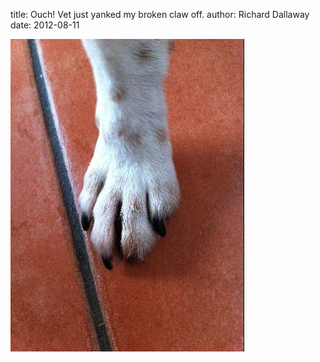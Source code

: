 
title: Ouch! Vet just yanked my broken claw off.
author: Richard Dallaway
date: 2012-08-11

<div>
				<a href="/media/Hphoto.JPG">
					<img width="374" src="/media/Hphoto.JPG.500.JPG" height="500"></img>
			  </a>
			</div>



  


    